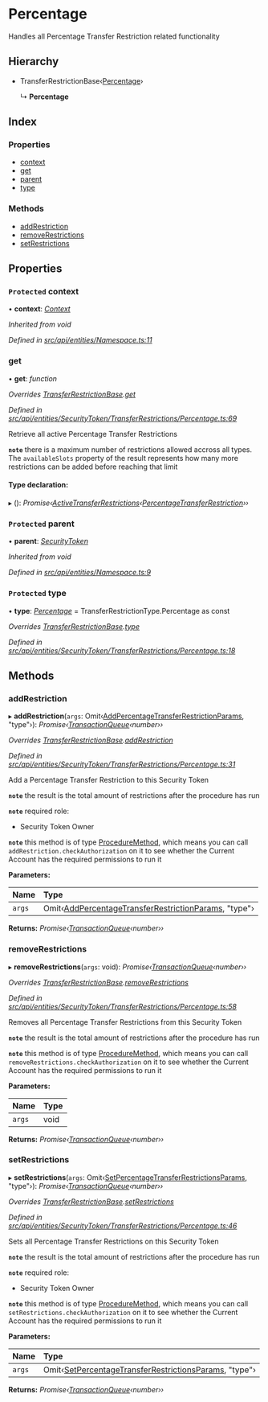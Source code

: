 # Percentage

Handles all Percentage Transfer Restriction related functionality

## Hierarchy

* TransferRestrictionBase‹[Percentage](../enums/transferrestrictiontype.md#percentage)›

  ↳ **Percentage**

## Index

### Properties

* [context](percentage.md#protected-context)
* [get](percentage.md#get)
* [parent](percentage.md#protected-parent)
* [type](percentage.md#protected-type)

### Methods

* [addRestriction](percentage.md#addrestriction)
* [removeRestrictions](percentage.md#removerestrictions)
* [setRestrictions](percentage.md#setrestrictions)

## Properties

### `Protected` context

• **context**: [_Context_](context.md)

_Inherited from void_

_Defined in_ [_src/api/entities/Namespace.ts:11_](https://github.com/PolymathNetwork/polymesh-sdk/blob/23062de4/src/api/entities/Namespace.ts#L11)

### get

• **get**: _function_

_Overrides_ [_TransferRestrictionBase_](transferrestrictionbase.md)_._[_get_](transferrestrictionbase.md#get)

_Defined in_ [_src/api/entities/SecurityToken/TransferRestrictions/Percentage.ts:69_](https://github.com/PolymathNetwork/polymesh-sdk/blob/23062de4/src/api/entities/SecurityToken/TransferRestrictions/Percentage.ts#L69)

Retrieve all active Percentage Transfer Restrictions

**`note`** there is a maximum number of restrictions allowed accross all types. The `availableSlots` property of the result represents how many more restrictions can be added before reaching that limit

#### Type declaration:

▸ \(\): _Promise‹_[_ActiveTransferRestrictions_](../interfaces/activetransferrestrictions.md)_‹_[_PercentageTransferRestriction_](../interfaces/percentagetransferrestriction.md)_››_

### `Protected` parent

• **parent**: [_SecurityToken_](securitytoken.md)

_Inherited from void_

_Defined in_ [_src/api/entities/Namespace.ts:9_](https://github.com/PolymathNetwork/polymesh-sdk/blob/23062de4/src/api/entities/Namespace.ts#L9)

### `Protected` type

• **type**: [_Percentage_](../enums/transferrestrictiontype.md#percentage) = TransferRestrictionType.Percentage as const

_Overrides_ [_TransferRestrictionBase_](transferrestrictionbase.md)_._[_type_](transferrestrictionbase.md#protected-abstract-type)

_Defined in_ [_src/api/entities/SecurityToken/TransferRestrictions/Percentage.ts:18_](https://github.com/PolymathNetwork/polymesh-sdk/blob/23062de4/src/api/entities/SecurityToken/TransferRestrictions/Percentage.ts#L18)

## Methods

### addRestriction

▸ **addRestriction**\(`args`: Omit‹[AddPercentageTransferRestrictionParams](../globals.md#addpercentagetransferrestrictionparams), "type"›\): _Promise‹_[_TransactionQueue_](transactionqueue.md)_‹number››_

_Overrides_ [_TransferRestrictionBase_](transferrestrictionbase.md)_._[_addRestriction_](transferrestrictionbase.md#addrestriction)

_Defined in_ [_src/api/entities/SecurityToken/TransferRestrictions/Percentage.ts:31_](https://github.com/PolymathNetwork/polymesh-sdk/blob/23062de4/src/api/entities/SecurityToken/TransferRestrictions/Percentage.ts#L31)

Add a Percentage Transfer Restriction to this Security Token

**`note`** the result is the total amount of restrictions after the procedure has run

**`note`** required role:

* Security Token Owner

**`note`** this method is of type [ProcedureMethod](../interfaces/proceduremethod.md), which means you can call `addRestriction.checkAuthorization` on it to see whether the Current Account has the required permissions to run it

**Parameters:**

| Name | Type |
| :--- | :--- |
| `args` | Omit‹[AddPercentageTransferRestrictionParams](../globals.md#addpercentagetransferrestrictionparams), "type"› |

**Returns:** _Promise‹_[_TransactionQueue_](transactionqueue.md)_‹number››_

### removeRestrictions

▸ **removeRestrictions**\(`args`: void\): _Promise‹_[_TransactionQueue_](transactionqueue.md)_‹number››_

_Overrides_ [_TransferRestrictionBase_](transferrestrictionbase.md)_._[_removeRestrictions_](transferrestrictionbase.md#removerestrictions)

_Defined in_ [_src/api/entities/SecurityToken/TransferRestrictions/Percentage.ts:58_](https://github.com/PolymathNetwork/polymesh-sdk/blob/23062de4/src/api/entities/SecurityToken/TransferRestrictions/Percentage.ts#L58)

Removes all Percentage Transfer Restrictions from this Security Token

**`note`** the result is the total amount of restrictions after the procedure has run

**`note`** this method is of type [ProcedureMethod](../interfaces/proceduremethod.md), which means you can call `removeRestrictions.checkAuthorization` on it to see whether the Current Account has the required permissions to run it

**Parameters:**

| Name | Type |
| :--- | :--- |
| `args` | void |

**Returns:** _Promise‹_[_TransactionQueue_](transactionqueue.md)_‹number››_

### setRestrictions

▸ **setRestrictions**\(`args`: Omit‹[SetPercentageTransferRestrictionsParams](../interfaces/setpercentagetransferrestrictionsparams.md), "type"›\): _Promise‹_[_TransactionQueue_](transactionqueue.md)_‹number››_

_Overrides_ [_TransferRestrictionBase_](transferrestrictionbase.md)_._[_setRestrictions_](transferrestrictionbase.md#setrestrictions)

_Defined in_ [_src/api/entities/SecurityToken/TransferRestrictions/Percentage.ts:46_](https://github.com/PolymathNetwork/polymesh-sdk/blob/23062de4/src/api/entities/SecurityToken/TransferRestrictions/Percentage.ts#L46)

Sets all Percentage Transfer Restrictions on this Security Token

**`note`** the result is the total amount of restrictions after the procedure has run

**`note`** required role:

* Security Token Owner

**`note`** this method is of type [ProcedureMethod](../interfaces/proceduremethod.md), which means you can call `setRestrictions.checkAuthorization` on it to see whether the Current Account has the required permissions to run it

**Parameters:**

| Name | Type |
| :--- | :--- |
| `args` | Omit‹[SetPercentageTransferRestrictionsParams](../interfaces/setpercentagetransferrestrictionsparams.md), "type"› |

**Returns:** _Promise‹_[_TransactionQueue_](transactionqueue.md)_‹number››_

